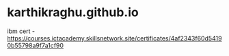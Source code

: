 # karthikraghu.github.io

ibm cert - https://courses.ictacademy.skillsnetwork.site/certificates/4af2343f60d54190b55798a9f7a1cf90
